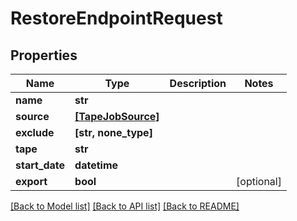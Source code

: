 # RestoreEndpointRequest


## Properties

Name | Type | Description | Notes
------------ | ------------- | ------------- | -------------
**name** | **str** |  | 
**source** | [**[TapeJobSource]**](TapeJobSource.md) |  | 
**exclude** | **[str, none_type]** |  | 
**tape** | **str** |  | 
**start_date** | **datetime** |  | 
**export** | **bool** |  | [optional] 

[[Back to Model list]](../#documentation-for-models) [[Back to API list]](../#documentation-for-api-endpoints) [[Back to README]](../)


